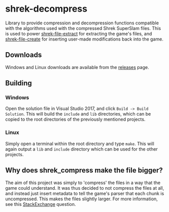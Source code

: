 # shrek-decompress

Library to provide compression and decompression functions compatible with the
algorithms used with the compressed Shrek SuperSlam files. This is used to power
[shrek-file-extract](https://github.com/ShrekBoards/shrek-file-extract) for
extracting the game's files, and
[shrek-file-create](https://github.com/ShrekBoards/shrek-file-create) for
inserting user-made modifications back into the game.

## Downloads

Windows and Linux downloads are available from the
[releases](https://github.com/ShrekBoards/shrek-decompress/releases) page.

## Building

### Windows

Open the solution file in Visual Studio 2017, and click `Build -> Build Solution`.
This will build the `include` and `lib` directories, which can be copied to the
root directories of the previously mentioned projects.

### Linux

Simply open a terminal within the root directory and type `make`. This will again
output a `lib` and `include` directory which can be used for the other projects.

## Why does shrek_compress make the file bigger?

The aim of this project was simply to 'compress' the files in a way that the game
could understand. It was thus decided to not compress the files at all, and instead
just insert metadata to tell the game's parser that each chunk is uncompressed. This
makes the files slightly larger. For more information, see this
[StackExchange](https://reverseengineering.stackexchange.com/questions/16021/what-compression-algorithm-is-this)
question.